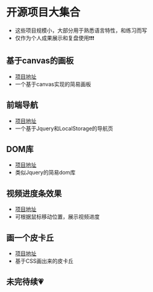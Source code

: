 # 开源项目大集合
* 这些项目规模小，大部分用于熟悉语言特性，和练习而写
* 仅作为个人成果展示和复盘使用❗️❗️❗️
## 基于canvas的画板
* [项目地址](https://github.com/wantingjun/canvas-demo)
* 一个基于canvas实现的简易画板
## 前端导航
* [项目地址](https://github.com/wantingjun/navigation)
* 一个基于Jquery和LocalStorage的导航页
## DOM库
* [项目地址](https://github.com/wantingjun/DOM)
* 类似Jquery的简易dom库
## 视频进度条效果
* [项目地址](https://github.com/wantingjun/Progress-bar)
* 可根据鼠标移动位置，展示视频进度
## 画一个皮卡丘
* [项目地址](https://github.com/wantingjun/pikachun)
* 基于CSS画出来的皮卡丘
## 未完待续💗
